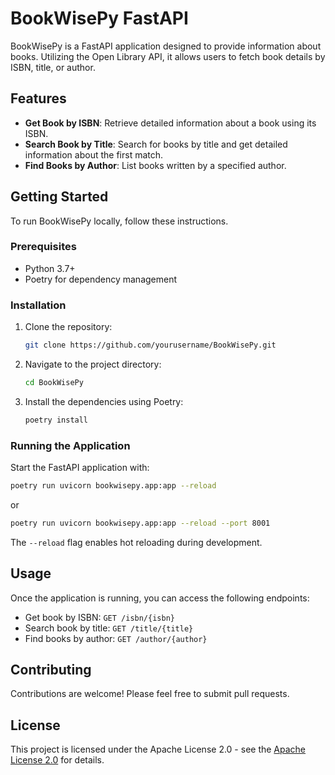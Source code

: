 
# BookWisePy FastAPI

BookWisePy is a FastAPI application designed to provide information about books. Utilizing the Open Library API, it allows users to fetch book details by ISBN, title, or author.

## Features

- **Get Book by ISBN**: Retrieve detailed information about a book using its ISBN.
- **Search Book by Title**: Search for books by title and get detailed information about the first match.
- **Find Books by Author**: List books written by a specified author.

## Getting Started

To run BookWisePy locally, follow these instructions.

### Prerequisites

- Python 3.7+
- Poetry for dependency management

### Installation

1. Clone the repository:
   ```sh
   git clone https://github.com/yourusername/BookWisePy.git
   ```
2. Navigate to the project directory:
   ```sh
   cd BookWisePy
   ```
3. Install the dependencies using Poetry:
   ```sh
   poetry install
   ```

### Running the Application

Start the FastAPI application with:
```sh
poetry run uvicorn bookwisepy.app:app --reload
```
or 
```sh
poetry run uvicorn bookwisepy.app:app --reload --port 8001
```
The `--reload` flag enables hot reloading during development.

## Usage

Once the application is running, you can access the following endpoints:

- Get book by ISBN: `GET /isbn/{isbn}`
- Search book by title: `GET /title/{title}`
- Find books by author: `GET /author/{author}`

## Contributing

Contributions are welcome! Please feel free to submit pull requests.

## License

This project is licensed under the Apache License 2.0 - see the [Apache License 2.0](https://choosealicense.com/licenses/apache-2.0/) for details.
